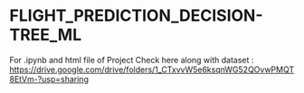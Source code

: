 # FLIGHT_PREDICTION_DECISION-TREE_ML

For .ipynb and html file of Project Check here along with dataset : https://drive.google.com/drive/folders/1_CTxvvW5e6ksqnWG52QOvwPMQT8EtVm-?usp=sharing
